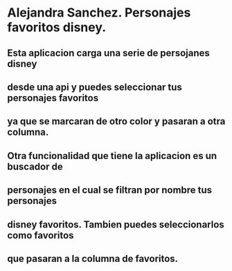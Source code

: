 # Alejandra Sanchez. Personajes favoritos disney.

## Esta aplicacion carga una serie de persojanes disney 
## desde una api y puedes seleccionar tus personajes favoritos
## ya que se marcaran de otro color y pasaran a otra columna.
## Otra funcionalidad que tiene la aplicacion es un buscador de 
## personajes en el cual se filtran por nombre tus personajes
## disney favoritos. Tambien puedes seleccionarlos como favoritos
## que pasaran a la columna de favoritos.
